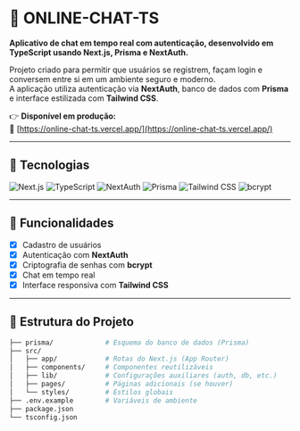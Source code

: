 # 💬 ONLINE-CHAT-TS

**Aplicativo de chat em tempo real com autenticação, desenvolvido em TypeScript usando Next.js, Prisma e NextAuth.**

Projeto criado para permitir que usuários se registrem, façam login e conversem entre si em um ambiente seguro e moderno.  
A aplicação utiliza autenticação via **NextAuth**, banco de dados com **Prisma** e interface estilizada com **Tailwind CSS**.

👉 **Disponível em produção:**  
📎 [https://online-chat-ts.vercel.app/](https://online-chat-ts.vercel.app/)

---

## 🚀 Tecnologias

<p align="left">
  <img alt="Next.js" src="https://img.shields.io/badge/Next.js-000000?style=for-the-badge&logo=nextdotjs&logoColor=white"/>
  <img alt="TypeScript" src="https://img.shields.io/badge/TypeScript-3178C6?style=for-the-badge&logo=typescript&logoColor=white"/>
  <img alt="NextAuth" src="https://img.shields.io/badge/NextAuth.js-000000?style=for-the-badge&logo=auth0&logoColor=white"/>
  <img alt="Prisma" src="https://img.shields.io/badge/Prisma-2D3748?style=for-the-badge&logo=prisma&logoColor=white"/>
  <img alt="Tailwind CSS" src="https://img.shields.io/badge/Tailwind_CSS-38B2AC?style=for-the-badge&logo=tailwind-css&logoColor=white"/>
  <img alt="bcrypt" src="https://img.shields.io/badge/bcrypt-003B57?style=for-the-badge"/>
</p>

---

## 📌 Funcionalidades

- [x] Cadastro de usuários  
- [x] Autenticação com **NextAuth**  
- [x] Criptografia de senhas com **bcrypt**  
- [x] Chat em tempo real  
- [x] Interface responsiva com **Tailwind CSS**  

---

## 📂 Estrutura do Projeto

```bash
├── prisma/             # Esquema do banco de dados (Prisma)
├── src/
│   ├── app/            # Rotas do Next.js (App Router)
│   ├── components/     # Componentes reutilizáveis
│   ├── lib/            # Configurações auxiliares (auth, db, etc.)
│   ├── pages/          # Páginas adicionais (se houver)
│   └── styles/         # Estilos globais
├── .env.example        # Variáveis de ambiente
├── package.json
└── tsconfig.json
